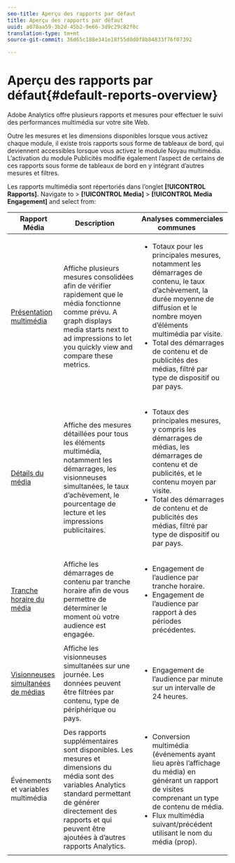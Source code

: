 ```yaml
---
seo-title: Aperçu des rapports par défaut
title: Aperçu des rapports par défaut
uuid: a078aa59-3b2d-45b2-9e66-3d9c29c82f0c
translation-type: tm+mt
source-git-commit: 36d65c188e341e18f55d0d0f8b84833f76f07392

---
```



# Aperçu des rapports par défaut{#default-reports-overview}

Adobe Analytics offre plusieurs rapports et mesures pour effectuer le suivi des performances multimédia sur votre site Web.

Outre les mesures et les dimensions disponibles lorsque vous activez chaque module, il existe trois rapports sous forme de tableaux de bord, qui deviennent accessibles lorsque vous activez le module Noyau multimédia. L’activation du module Publicités modifie également l’aspect de certains de ces rapports sous forme de tableaux de bord en y intégrant d’autres mesures et filtres.

Les rapports multimédia sont répertoriés dans l’onglet **[!UICONTROL Rapports].** Navigate to &gt; **[!UICONTROL Media]** &gt; **[!UICONTROL Media Engagement]** and select from:

| Rapport Média | Description     | Analyses commerciales communes       |
| --- | --- | --- |
| [Présentation multimédia](media-reports-overview.md) | Affiche plusieurs mesures consolidées afin de vérifier rapidement que le média fonctionne comme prévu. A graph displays media starts next to ad impressions to let you quickly view and compare these metrics. | <ul> <li>Totaux pour les principales mesures, notamment les démarrages de contenu, le taux d’achèvement, la durée moyenne de diffusion et le nombre moyen d’éléments multimédia par visite.  </li> <li>Total des démarrages de contenu et de publicités des médias, filtré par type de dispositif ou par pays.  </li> </ul> |
| [Détails du média](media-reports-detail.md) | Affiche des mesures détaillées pour tous les éléments multimédia, notamment les démarrages, les visionneuses simultanées, le taux d’achèvement, le pourcentage de lecture et les impressions publicitaires. | <ul> <li>Totaux des principales mesures, y compris les démarrages de médias, les démarrages de contenu et de publicités, et le contenu moyen par visite.  </li> <li>Total des démarrages de contenu et de publicités des médias, filtré par type de dispositif ou par pays.  </li> </ul> |
| [Tranche horaire du média](media-reports-daypart.md) | Affiche les démarrages de contenu par tranche horaire afin de vous permettre de déterminer le moment où votre audience est engagée. | <ul> <li>Engagement de l’audience par tranche horaire.  </li> <li>Engagement de l’audience par rapport à des périodes précédentes.  </li> </ul> |
| [Visionneuses simultanées de médias](media-concurrent-viewers.md) | Affiche les visionneuses simultanées sur une journée. Les données peuvent être filtrées par contenu, type de périphérique ou pays. | <ul> <li>Engagement de l’audience par minute sur un intervalle de 24 heures.  </li> </ul> |
| Événements et variables multimédia | Des rapports supplémentaires sont disponibles. Les mesures et dimensions du média sont des variables Analytics standard permettant de générer directement des rapports et qui peuvent être ajoutées à d’autres rapports Analytics. | <ul> <li>Conversion multimédia (événements ayant lieu après l’affichage du média) en générant un rapport de visites comprenant un type de contenu de média.  </li> <li>Flux multimédia suivant/précédent utilisant le nom du média (prop).  </li> </ul> |
